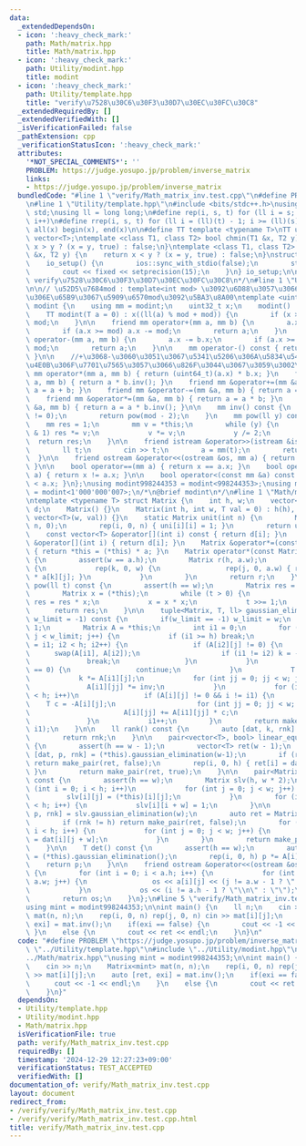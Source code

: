 ```yaml
---
data:
  _extendedDependsOn:
  - icon: ':heavy_check_mark:'
    path: Math/matrix.hpp
    title: Math/matrix.hpp
  - icon: ':heavy_check_mark:'
    path: Utility/modint.hpp
    title: modint
  - icon: ':heavy_check_mark:'
    path: Utility/template.hpp
    title: "verify\u7528\u30C6\u30F3\u30D7\u30EC\u30FC\u30C8"
  _extendedRequiredBy: []
  _extendedVerifiedWith: []
  _isVerificationFailed: false
  _pathExtension: cpp
  _verificationStatusIcon: ':heavy_check_mark:'
  attributes:
    '*NOT_SPECIAL_COMMENTS*': ''
    PROBLEM: https://judge.yosupo.jp/problem/inverse_matrix
    links:
    - https://judge.yosupo.jp/problem/inverse_matrix
  bundledCode: "#line 1 \"verify/Math_matrix_inv.test.cpp\"\n#define PROBLEM \"https://judge.yosupo.jp/problem/inverse_matrix\"\
    \n#line 1 \"Utility/template.hpp\"\n#include <bits/stdc++.h>\nusing namespace\
    \ std;\nusing ll = long long;\n#define rep(i, s, t) for (ll i = s; i < (ll)(t);\
    \ i++)\n#define rrep(i, s, t) for (ll i = (ll)(t) - 1; i >= (ll)(s); i--)\n#define\
    \ all(x) begin(x), end(x)\n\n#define TT template <typename T>\nTT using vec =\
    \ vector<T>;\ntemplate <class T1, class T2> bool chmin(T1 &x, T2 y) {\n    return\
    \ x > y ? (x = y, true) : false;\n}\ntemplate <class T1, class T2> bool chmax(T1\
    \ &x, T2 y) {\n    return x < y ? (x = y, true) : false;\n}\nstruct io_setup {\n\
    \    io_setup() {\n        ios::sync_with_stdio(false);\n        std::cin.tie(nullptr);\n\
    \        cout << fixed << setprecision(15);\n    }\n} io_setup;\n\n/*\n@brief\
    \ verify\u7528\u30C6\u30F3\u30D7\u30EC\u30FC\u30C8\n*/\n#line 1 \"Utility/modint.hpp\"\
    \n\n// \u52D5\u7684mod : template<int mod> \u3092\u6D88\u3057\u3066\u3001\u4E0A\
    \u306E\u65B9\u3067\u5909\u6570mod\u3092\u5BA3\u8A00\ntemplate <uint32_t mod> struct\
    \ modint {\n    using mm = modint;\n    uint32_t x;\n    modint() : x(0) {}\n\
    \    TT modint(T a = 0) : x((ll(a) % mod + mod)) {\n        if (x >= mod) x -=\
    \ mod;\n    }\n\n    friend mm operator+(mm a, mm b) {\n        a.x += b.x;\n\
    \        if (a.x >= mod) a.x -= mod;\n        return a;\n    }\n    friend mm\
    \ operator-(mm a, mm b) {\n        a.x -= b.x;\n        if (a.x >= mod) a.x +=\
    \ mod;\n        return a;\n    }\n\n    mm operator-() const { return mod - x;\
    \ }\n\n    //+\u3068-\u3060\u3051\u3067\u5341\u5206\u306A\u5834\u5408\u3001\u4EE5\
    \u4E0B\u306F\u7701\u7565\u3057\u3066\u826F\u3044\u3067\u3059\u3002\n\n    friend\
    \ mm operator*(mm a, mm b) { return (uint64_t)(a.x) * b.x; }\n    friend mm operator/(mm\
    \ a, mm b) { return a * b.inv(); }\n    friend mm &operator+=(mm &a, mm b) { return\
    \ a = a + b; }\n    friend mm &operator-=(mm &a, mm b) { return a = a - b; }\n\
    \    friend mm &operator*=(mm &a, mm b) { return a = a * b; }\n    friend mm &operator/=(mm\
    \ &a, mm b) { return a = a * b.inv(); }\n\n    mm inv() const {\n        assert(x\
    \ != 0);\n        return pow(mod - 2);\n    }\n    mm pow(ll y) const {\n    \
    \    mm res = 1;\n        mm v = *this;\n        while (y) {\n            if (y\
    \ & 1) res *= v;\n            v *= v;\n            y /= 2;\n        }\n      \
    \  return res;\n    }\n\n    friend istream &operator>>(istream &is, mm &a) {\n\
    \        ll t;\n        cin >> t;\n        a = mm(t);\n        return is;\n  \
    \  }\n\n    friend ostream &operator<<(ostream &os, mm a) { return os << a.x;\
    \ }\n\n    bool operator==(mm a) { return x == a.x; }\n    bool operator!=(mm\
    \ a) { return x != a.x; }\n\n    bool operator<(const mm &a) const { return x\
    \ < a.x; }\n};\nusing modint998244353 = modint<998244353>;\nusing modint1000000007\
    \ = modint<1'000'000'007>;\n/*\n@brief modint\n*/\n#line 1 \"Math/matrix.hpp\"\
    \ntemplate <typename T> struct Matrix {\n    int h, w;\n    vector<vector<T>>\
    \ d;\n    Matrix() {}\n    Matrix(int h, int w, T val = 0) : h(h), w(w), d(h,\
    \ vector<T>(w, val)) {}\n    static Matrix unit(int n) {\n        Matrix uni(n,\
    \ n, 0);\n        rep(i, 0, n) { uni[i][i] = 1; }\n        return uni;\n    }\n\
    \    const vector<T> &operator[](int i) const { return d[i]; }\n    vector<T>\
    \ &operator[](int i) { return d[i]; }\n    Matrix &operator*=(const Matrix &a)\
    \ { return *this = (*this) * a; }\n    Matrix operator*(const Matrix &a) const\
    \ {\n        assert(w == a.h);\n        Matrix r(h, a.w);\n        rep(i, 0, h)\
    \ {\n            rep(k, 0, w) {\n                rep(j, 0, a.w) { r[i][j] += d[i][k]\
    \ * a[k][j]; }\n            }\n        }\n        return r;\n    }\n    Matrix\
    \ pow(ll t) const {\n        assert(h == w);\n        Matrix res = Matrix::unit(h);\n\
    \        Matrix x = (*this);\n        while (t > 0) {\n            if (t & 1)\
    \ res = res * x;\n            x = x * x;\n            t >>= 1;\n        }\n  \
    \      return res;\n    }\n\n    tuple<Matrix, T, ll> gaussian_elimination(int\
    \ w_limit = -1) const {\n        if(w_limit == -1) w_limit = w;\n        T k =\
    \ 1;\n        Matrix A = *this;\n        int i1 = 0;\n        for (int j = 0;\
    \ j < w_limit; j++) {\n            if (i1 >= h) break;\n            for (int i2\
    \ = i1; i2 < h; i2++) {\n                if (A[i2][j] != 0) {\n              \
    \      swap(A[i1], A[i2]);\n                    if (i1 != i2) k = -k;\n      \
    \              break;\n                }\n            }\n            if (A[i1][j]\
    \ == 0) {\n                continue;\n            }\n            T inv = 1 / A[i1][j];\n\
    \            k *= A[i1][j];\n            for (int jj = 0; jj < w; jj++) {\n  \
    \              A[i1][jj] *= inv;\n            }\n            for (int i = 0; i\
    \ < h; i++)\n                if (A[i][j] != 0 && i != i1) {\n                \
    \    T c = -A[i][j];\n                    for (int jj = 0; jj < w; jj++) {\n \
    \                       A[i][jj] += A[i1][jj] * c;\n                    }\n  \
    \              }\n            i1++;\n        }\n        return make_tuple(A, k,\
    \ i1);\n    }\n\n    ll rank() const {\n        auto [dat, k, rnk] = (*this).gaussian_elimination();\n\
    \        return rnk;\n    }\n\n    pair<vector<T>, bool> linear_equations() const\
    \ {\n        assert(h == w - 1);\n        vector<T> ret(w - 1);\n        auto\
    \ [dat, p, rnk] = (*this).gaussian_elimination(w-1);\n        if (rnk != w - 1)\
    \ return make_pair(ret, false);\n        rep(i, 0, h) { ret[i] = dat[i][w - 1];\
    \ }\n        return make_pair(ret, true);\n    }\n\n    pair<Matrix, bool> inv()\
    \ const {\n        assert(h == w);\n        Matrix slv(h, w * 2);\n        for\
    \ (int i = 0; i < h; i++)\n            for (int j = 0; j < w; j++) {\n       \
    \         slv[i][j] = (*this)[i][j];\n            }\n        for (int i = 0; i\
    \ < h; i++) {\n            slv[i][i + w] = 1;\n        }\n\n        auto [dat,\
    \ p, rnk] = slv.gaussian_elimination(w);\n        auto ret = Matrix::unit(h);\n\
    \        if (rnk != h) return make_pair(ret, false);\n        for (int i = 0;\
    \ i < h; i++) {\n            for (int j = 0; j < w; j++) {\n                ret[i][j]\
    \ = dat[i][j + w];\n            }\n        }\n        return make_pair(ret, true);\n\
    \    }\n\n    T det() const {\n        assert(h == w);\n        auto [A, p, rnk]\
    \ = (*this).gaussian_elimination();\n        rep(i, 0, h) p *= A[i][i];\n    \
    \    return p;\n    }\n\n    friend ostream &operator<<(ostream &os, Matrix a)\
    \ {\n        for (int i = 0; i < a.h; i++) {\n            for (int j = 0; j <\
    \ a.w; j++) {\n                os << a[i][j] << (j != a.w - 1 ? \" \" : \"\");\n\
    \            }\n            os << (i != a.h - 1 ? \"\\n\" : \"\");\n        }\n\
    \        return os;\n    }\n};\n#line 5 \"verify/Math_matrix_inv.test.cpp\"\n\
    using mint = modint998244353;\n\nint main() {\n    ll n;\n    cin >> n;\n    Matrix<mint>\
    \ mat(n, n);\n    rep(i, 0, n) rep(j, 0, n) cin >> mat[i][j];\n    auto [ret,\
    \ exi] = mat.inv();\n    if(exi == false) {\n        cout << -1 << endl;\n   \
    \ }\n    else {\n        cout << ret << endl;\n    }\n}\n"
  code: "#define PROBLEM \"https://judge.yosupo.jp/problem/inverse_matrix\"\n#include\
    \ \"../Utility/template.hpp\"\n#include \"../Utility/modint.hpp\"\n#include \"\
    ../Math/matrix.hpp\"\nusing mint = modint998244353;\n\nint main() {\n    ll n;\n\
    \    cin >> n;\n    Matrix<mint> mat(n, n);\n    rep(i, 0, n) rep(j, 0, n) cin\
    \ >> mat[i][j];\n    auto [ret, exi] = mat.inv();\n    if(exi == false) {\n  \
    \      cout << -1 << endl;\n    }\n    else {\n        cout << ret << endl;\n\
    \    }\n}"
  dependsOn:
  - Utility/template.hpp
  - Utility/modint.hpp
  - Math/matrix.hpp
  isVerificationFile: true
  path: verify/Math_matrix_inv.test.cpp
  requiredBy: []
  timestamp: '2024-12-29 12:27:23+09:00'
  verificationStatus: TEST_ACCEPTED
  verifiedWith: []
documentation_of: verify/Math_matrix_inv.test.cpp
layout: document
redirect_from:
- /verify/verify/Math_matrix_inv.test.cpp
- /verify/verify/Math_matrix_inv.test.cpp.html
title: verify/Math_matrix_inv.test.cpp
---
```

